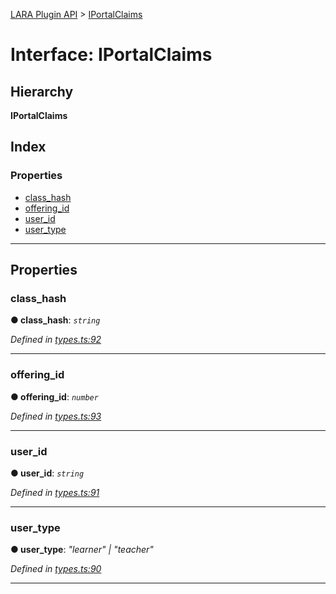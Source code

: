 [LARA Plugin API](../README.md) > [IPortalClaims](../interfaces/iportalclaims.md)

# Interface: IPortalClaims

## Hierarchy

**IPortalClaims**

## Index

### Properties

* [class_hash](iportalclaims.md#class_hash)
* [offering_id](iportalclaims.md#offering_id)
* [user_id](iportalclaims.md#user_id)
* [user_type](iportalclaims.md#user_type)

---

## Properties

<a id="class_hash"></a>

###  class_hash

**● class_hash**: *`string`*

*Defined in [types.ts:92](https://github.com/concord-consortium/lara/blob/943fab34/lara-typescript/src/plugin-api/types.ts#L92)*

___
<a id="offering_id"></a>

###  offering_id

**● offering_id**: *`number`*

*Defined in [types.ts:93](https://github.com/concord-consortium/lara/blob/943fab34/lara-typescript/src/plugin-api/types.ts#L93)*

___
<a id="user_id"></a>

###  user_id

**● user_id**: *`string`*

*Defined in [types.ts:91](https://github.com/concord-consortium/lara/blob/943fab34/lara-typescript/src/plugin-api/types.ts#L91)*

___
<a id="user_type"></a>

###  user_type

**● user_type**: *"learner" \| "teacher"*

*Defined in [types.ts:90](https://github.com/concord-consortium/lara/blob/943fab34/lara-typescript/src/plugin-api/types.ts#L90)*

___


